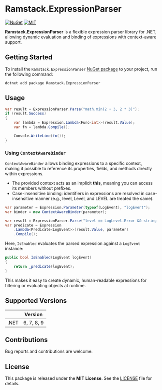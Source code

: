 # Ramstack.ExpressionParser
[![NuGet](https://img.shields.io/nuget/v/Ramstack.ExpressionParser.svg)](https://nuget.org/packages/Ramstack.ExpressionParser)
[![MIT](https://img.shields.io/github/license/rameel/ramstack.expressionparser)](https://github.com/rameel/ramstack.expressionparser/blob/main/LICENSE)

**Ramstack.ExpressionParser** is a flexible expression parser library for .NET,
allowing dynamic evaluation and binding of expressions with context-aware support.

## Getting Started

To install the `Ramstack.ExpressionParser` [NuGet package](https://www.nuget.org/packages/Ramstack.ExpressionParser) to your project, run the following command:

```shell
dotnet add package Ramstack.ExpressionParser
```

## Usage

```csharp
var result = ExpressionParser.Parse("math.min(2 + 3, 2 * 3)");
if (result.Success)
{
    var lambda = Expression.Lambda<Func<int>>(result.Value);
    var fn = lambda.Compile();

    Console.WriteLine(fn());
}
```

### Using `ContextAwareBinder`

`ContextAwareBinder` allows binding expressions to a specific context,
making it possible to reference its properties, fields, and methods directly within expressions.

- The provided context acts as an implicit **this**, meaning you can access its members without prefixes.
- Case-insensitive binding: identifiers in expressions are resolved in case-insensitive manner (e.g., level, Level, and LEVEL are treated the same).

```csharp
var parameter = Expression.Parameter(typeof(LogEvent), "logEvent");
var binder = new ContextAwareBinder(parameter);

var result = ExpressionParser.Parse("level == LogLevel.Error && string.IsNullOrEmpty(source)", binder);
var predicate = Expression
    .Lambda<Predicate<LogEvent>>(result.Value, parameter)
    .Compile();
```

Here, `IsEnabled` evaluates the parsed expression against a `LogEvent` instance:
```csharp
public bool IsEnabled(LogEvent logEvent)
{
    return _predicate(logEvent);
}
```

This makes it easy to create dynamic, human-readable expressions for filtering or evaluating objects at runtime.

## Supported Versions

|      | Version    |
|------|------------|
| .NET | 6, 7, 8, 9 |

## Contributions

Bug reports and contributions are welcome.

## License

This package is released under the **MIT License**.
See the [LICENSE](https://github.com/rameel/ramstack.expressionparser/blob/main/LICENSE) file for details.
